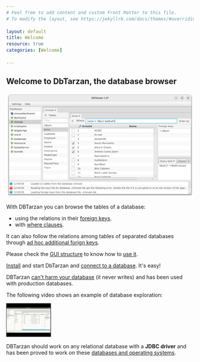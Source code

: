 ```yaml
---
# Feel free to add content and custom Front Matter to this file.
# To modify the layout, see https://jekyllrb.com/docs/themes/#overriding-theme-defaults

layout: default
title: Welcome
resource: true
categories: [Welcome]

---
```


## Welcome to DbTarzan, the database browser

![DBTarzan](images/window.png)

With DBTarzan you can browse the tables of a database:
* using the relations in their [foreign keys](ForeignKeyPanel).
* with [where clauses](Where-clause).

It can also follow the relations among tables of separated databases through [ad hoc additional forign keys](Composites).


Please check the [GUI structure](GUI-Structure) to know how to [use it](Usage).

[Install](Installation) and start DbTarzan and [connect to a database](Connect-to-database). It's easy!

DBTarzan [can't harm your database](Can-I-use-it-with-production-databases) (it never writes) and has been used with production databases.

The following video shows an example of database exploration: 

[![video](images/video.png)](https://youtu.be/qLh5HnW0Rwc)

DBTarzan should work on any relational database with a **JDBC driver** and has been proved to work on these [databases and operating systems](Tested-databases-and-operating-systems).